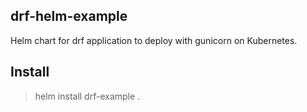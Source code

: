 drf-helm-example
----------------

Helm chart for drf application to deploy with gunicorn on Kubernetes.

## Install

> helm install drf-example .
